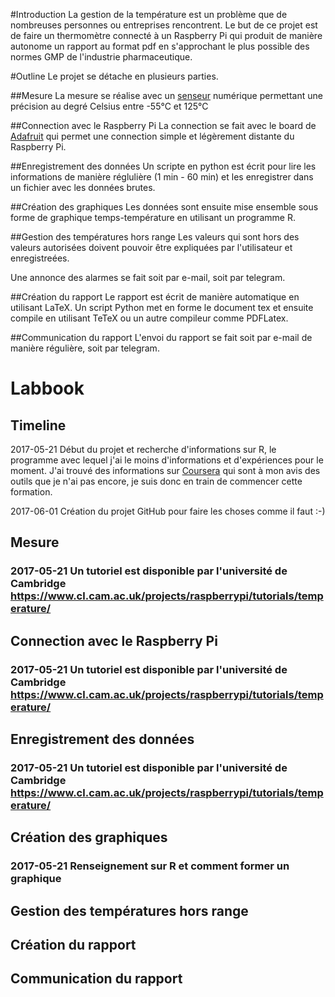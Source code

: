 #Introduction
La gestion de la température est un problème que de nombreuses personnes ou entreprises rencontrent. Le but de ce projet est de faire un thermomètre connecté à un Raspberry Pi qui produit de manière autonome un rapport au format pdf en s'approchant le plus possible des normes GMP de l'industrie pharmaceutique. 

#Outline
Le projet se détache en plusieurs parties. 

##Mesure
La mesure se réalise avec un [senseur](https://www.sparkfun.com/products/245) numérique permettant une précision au degré Celsius entre -55°C et 125°C

##Connection avec le Raspberry Pi
La connection se fait avec le board de [Adafruit](https://learn.adafruit.com/adafruit-pi-cobbler-kit) qui permet une connection simple et légèrement distante du Raspberry Pi. 

##Enregistrement des données
Un scripte en python est écrit pour lire les informations de manière réglulière (1 min - 60 min) et les enregistrer dans un fichier avec les données brutes. 

##Création des graphiques
Les données sont ensuite mise ensemble sous forme de graphique temps-température en utilisant un programme R.

##Gestion des températures hors range
Les valeurs qui sont hors des valeurs autorisées doivent pouvoir être expliquées par l'utilisateur et enregistreées. 

Une annonce des alarmes se fait soit par e-mail, soit par telegram. 

##Création du rapport
Le rapport est écrit de manière automatique en utilisant LaTeX. Un script Python met en forme le document tex et ensuite compile en utilisant TeTeX ou un autre compileur comme PDFLatex. 

##Communication du rapport
L'envoi du rapport se fait soit par e-mail de manière régulière, soit par telegram. 



# Labbook
## Timeline
2017-05-21 Début du projet et recherche d'informations sur R, le programme avec lequel j'ai le moins d'informations et d'expériences pour le moment. J'ai trouvé des informations sur [Coursera](https://www.coursera.org/learn/data-scientists-tools/) qui sont à mon avis des outils que je n'ai pas encore, je suis donc en train de commencer cette formation. 

2017-06-01 Création du projet GitHub pour faire les choses comme il faut :-)

## Mesure
### 2017-05-21 Un tutoriel est disponible par l'université de Cambridge https://www.cl.cam.ac.uk/projects/raspberrypi/tutorials/temperature/

## Connection avec le Raspberry Pi
### 2017-05-21 Un tutoriel est disponible par l'université de Cambridge https://www.cl.cam.ac.uk/projects/raspberrypi/tutorials/temperature/

## Enregistrement des données
### 2017-05-21 Un tutoriel est disponible par l'université de Cambridge https://www.cl.cam.ac.uk/projects/raspberrypi/tutorials/temperature/

## Création des graphiques
### 2017-05-21 Renseignement sur R et comment former un graphique 

## Gestion des températures hors range

## Création du rapport

## Communication du rapport